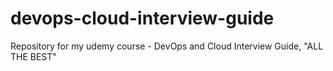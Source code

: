 # devops-cloud-interview-guide
Repository for my udemy course - DevOps and Cloud Interview Guide,
"ALL THE BEST"

